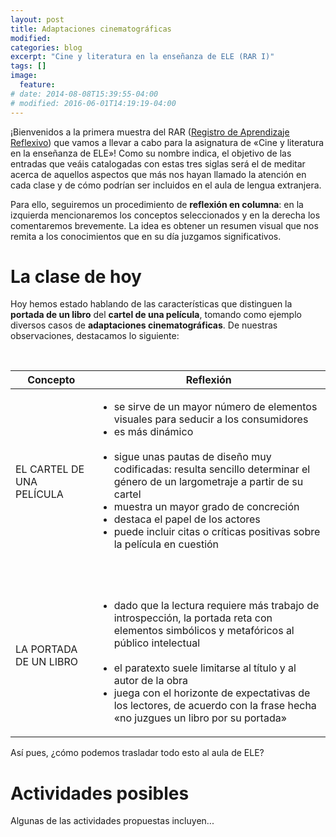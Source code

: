 ```yaml
---
layout: post
title: Adaptaciones cinematográficas
modified:
categories: blog
excerpt: "Cine y literatura en la enseñanza de ELE (RAR I)"
tags: []
image:
  feature:
# date: 2014-08-08T15:39:55-04:00
# modified: 2016-06-01T14:19:19-04:00
---
```

¡Bienvenidos a la primera muestra del RAR ([Registro de Aprendizaje Reflexivo](https://www.practicareflexiva.pro/registro-aprendizaje-reflexivo/)) que vamos a llevar a cabo para la asignatura de «Cine y literatura en la enseñanza de ELE»! Como su nombre indica, el objetivo de las entradas que veáis catalogadas con estas tres siglas será el de meditar acerca de aquellos aspectos que más nos hayan llamado la atención en cada clase y de cómo podrían ser incluidos en el aula de lengua extranjera. 

Para ello, seguiremos un procedimiento de **reflexión en columna**: en la izquierda mencionaremos los conceptos seleccionados y en la derecha los comentaremos brevemente. La idea es obtener un resumen visual que nos remita a los conocimientos que en su día juzgamos significativos.

# La clase de hoy

Hoy hemos estado hablando de las características que distinguen la **portada de un libro** del **cartel de una película**, tomando como ejemplo diversos casos de **adaptaciones cinematográficas**. De nuestras observaciones, destacamos lo siguiente:

<table>
  <thead>
    <tr>
      <th>Concepto</th>
      <th>Reflexión</th>
    </tr>
  </thead>
  <tbody>
    <tr>
      <td>EL CARTEL DE UNA PELÍCULA</td>
      <td>
        <ul>
          <li>se sirve de un mayor número de elementos visuales para seducir a los consumidores</li>
          <li>es más dinámico</li>
          <li>sigue unas pautas de diseño muy codificadas: resulta sencillo determinar el género de un largometraje a partir de su cartel</li>
          <li>muestra un mayor grado de concreción</li>
          <li>destaca el papel de los actores</li>
          <li>puede incluir citas o críticas positivas sobre la película en cuestión</li>
        </ul>
      </td>
    </tr>
    <tr>
      <td>LA PORTADA DE UN LIBRO</td>
      <td>
        <ul>
          <li>dado que la lectura requiere más trabajo de introspección, la portada reta con elementos simbólicos y metafóricos al público intelectual</li>
          <li>el paratexto suele limitarse al título y al autor de la obra</li>
          <li>juega con el horizonte de expectativas de los lectores, de acuerdo con la frase hecha «no juzgues un libro por su portada»</li>
        </ul>
      </td>
    </tr>
  </tbody>
</table>

Así pues, ¿cómo podemos trasladar todo esto al aula de ELE?

# Actividades posibles

Algunas de las actividades propuestas incluyen...
